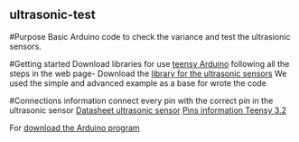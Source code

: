 ## ultrasonic-test
#Purpose
Basic Arduino code to check the variance and test the ultrasionic sensors.


#Getting started
Download libraries for use [teensy Arduino](https://www.pjrc.com/teensy/td_download.html) following all the steps in the web page-
Download the [library for the ultrasonic sensors](https://playground.arduino.cc/Main/MaxSonar/)
We used the simple and advanced example as a base for wrote the code

#Connections information
connect every pin with the correct pin in the ultrasonic sensor
[Datasheet ultrasonic sensor](https://www.maxbotix.com/documents/HRLV-MaxSonar-EZ_Datasheet.pdf)
[Pins information Teensy 3.2](https://www.pjrc.com/teensy/card7a_rev1.pdf)


For [download the Arduino program](https://www.arduino.cc/en/Main/Software)
